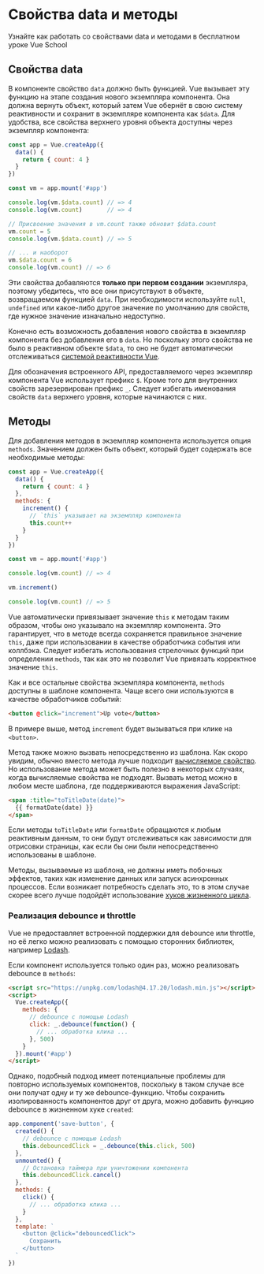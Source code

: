# Свойства data и методы

<VideoLesson href="https://vueschool.io/lessons/methods-in-vue-3?friend=vuejs" title="Узнайте как использовать методы на Vue School">Узнайте как работать со свойствами data и методами в бесплатном уроке Vue School</VideoLesson>

## Свойства data

В компоненте свойство `data` должно быть функцией. Vue вызывает эту функцию на этапе создания нового экземпляра компонента. Она должна вернуть объект, который затем Vue обернёт в свою систему реактивности и сохранит в экземпляре компонента как `$data`. Для удобства, все свойства верхнего уровня объекта доступны через экземпляр компонента:

```js
const app = Vue.createApp({
  data() {
    return { count: 4 }
  }
})

const vm = app.mount('#app')

console.log(vm.$data.count) // => 4
console.log(vm.count)       // => 4

// Присвоение значения в vm.count также обновит $data.count
vm.count = 5
console.log(vm.$data.count) // => 5

// ... и наоборот
vm.$data.count = 6
console.log(vm.count) // => 6
```

Эти свойства добавляются **только при первом создании** экземпляра, поэтому убедитесь, что все они присутствуют в объекте, возвращаемом функцией `data`. При необходимости используйте `null`, `undefined` или какое-либо другое значение по умолчанию для свойств, где нужное значение изначально недоступно.

Конечно есть возможность добавления нового свойства в экземпляр компонента без добавления его в `data`. Но поскольку этого свойства не было в реактивном объекте `$data`, то оно не будет автоматически отслеживаться [системой реактивности Vue](reactivity.md).

Для обозначения встроенного API, предоставляемого через экземпляр компонента Vue использует префикс `$`. Кроме того для внутренних свойств зарезервирован префикс `_`. Следует избегать именования свойств `data` верхнего уровня, которые начинаются с них.

## Методы

Для добавления методов в экземпляр компонента используется опция `methods`. Значением должен быть объект, который будет содержать все необходимые методы:

```js
const app = Vue.createApp({
  data() {
    return { count: 4 }
  },
  methods: {
    increment() {
      // `this` указывает на экземпляр компонента
      this.count++
    }
  }
})

const vm = app.mount('#app')

console.log(vm.count) // => 4

vm.increment()

console.log(vm.count) // => 5
```

Vue автоматически привязывает значение `this` к методам таким образом, чтобы оно указывало на экземпляр компонента. Это гарантирует, что в методе всегда сохраняется правильное значение `this`, даже при использовании в качестве обработчика события или коллбэка. Следует избегать использования стрелочных функций при определении `methods`, так как это не позволит Vue привязать корректное значение `this`.

Как и все остальные свойства экземпляра компонента, `methods` доступны в шаблоне компонента. Чаще всего они используются в качестве обработчиков событий:

```html
<button @click="increment">Up vote</button>
```

В примере выше, метод `increment` будет вызываться при клике на `<button>`.

Метод также можно вызвать непосредственно из шаблона. Как скоро увидим, обычно вместо метода лучше подходит [вычисляемое свойство](computed.md). Но использование метода может быть полезно в некоторых случаях, когда вычисляемые свойства не подходят. Вызвать метод можно в любом месте шаблона, где поддерживаются выражения JavaScript:

```html
<span :title="toTitleDate(date)">
  {{ formatDate(date) }}
</span>
```

Если методы `toTitleDate` или `formatDate` обращаются к любым реактивным данным, то они будут отслеживаться как зависимости для отрисовки страницы, как если бы они были непосредственно использованы в шаблоне.

Методы, вызываемые из шаблона, не должны иметь побочных эффектов, таких как изменение данных или запуск асинхронных процессов. Если возникает потребность сделать это, то в этом случае скорее всего лучше подойдёт использование [хуков жизненного цикла](instance.md#хуки-жизненного-цикла).

### Реализация debounce и throttle

Vue не предоставляет встроенной поддержки для debounce или throttle, но её легко можно реализовать с помощью сторонних библиотек, например [Lodash](https://lodash.com/).

Если компонент используется только один раз, можно реализовать debounce в `methods`:

```html
<script src="https://unpkg.com/lodash@4.17.20/lodash.min.js"></script>
<script>
  Vue.createApp({
    methods: {
      // debounce с помощью Lodash
      click: _.debounce(function() {
        // ... обработка клика ...
      }, 500)
    }
  }).mount('#app')
</script>
```

Однако, подобный подход имеет потенциальные проблемы для повторно используемых компонентов, поскольку в таком случае все они получат одну и ту же debounce-функцию. Чтобы сохранить изолированность компонентов друг от друга, можно добавить функцию debounce в жизненном хуке `created`:

```js
app.component('save-button', {
  created() {
    // debounce с помощью Lodash
    this.debouncedClick = _.debounce(this.click, 500)
  },
  unmounted() {
    // Остановка таймера при уничтожении компонента
    this.debouncedClick.cancel()
  },
  methods: {
    click() {
      // ... обработка клика ...
    }
  },
  template: `
    <button @click="debouncedClick">
      Сохранить
    </button>
  `
})
```
